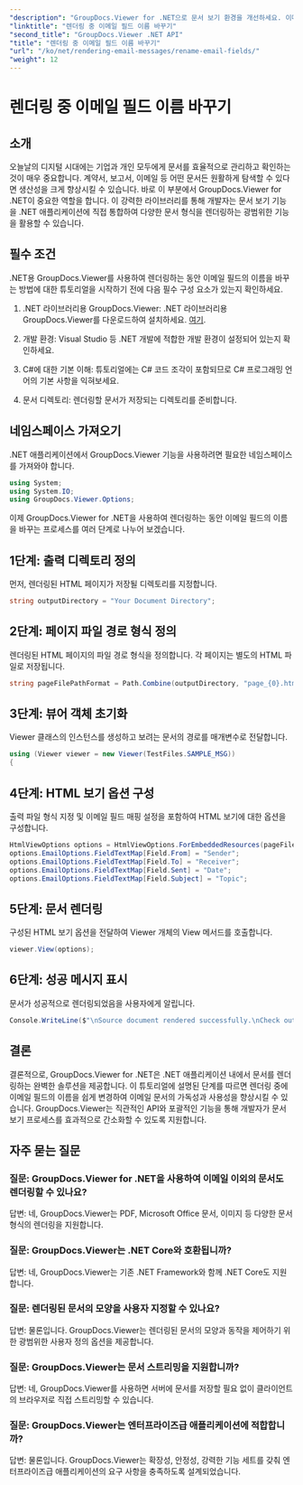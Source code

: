 ```yaml
---
"description": "GroupDocs.Viewer for .NET으로 문서 보기 환경을 개선하세요. 이메일을 원활하게 렌더링하고 맞춤 설정하세요."
"linktitle": "렌더링 중 이메일 필드 이름 바꾸기"
"second_title": "GroupDocs.Viewer .NET API"
"title": "렌더링 중 이메일 필드 이름 바꾸기"
"url": "/ko/net/rendering-email-messages/rename-email-fields/"
"weight": 12
---
```


# 렌더링 중 이메일 필드 이름 바꾸기

## 소개

오늘날의 디지털 시대에는 기업과 개인 모두에게 문서를 효율적으로 관리하고 확인하는 것이 매우 중요합니다. 계약서, 보고서, 이메일 등 어떤 문서든 원활하게 탐색할 수 있다면 생산성을 크게 향상시킬 수 있습니다. 바로 이 부분에서 GroupDocs.Viewer for .NET이 중요한 역할을 합니다. 이 강력한 라이브러리를 통해 개발자는 문서 보기 기능을 .NET 애플리케이션에 직접 통합하여 다양한 문서 형식을 렌더링하는 광범위한 기능을 활용할 수 있습니다.

## 필수 조건

.NET용 GroupDocs.Viewer를 사용하여 렌더링하는 동안 이메일 필드의 이름을 바꾸는 방법에 대한 튜토리얼을 시작하기 전에 다음 필수 구성 요소가 있는지 확인하세요.

1. .NET 라이브러리용 GroupDocs.Viewer: .NET 라이브러리용 GroupDocs.Viewer를 다운로드하여 설치하세요. [여기](https://releases.groupdocs.com/viewer/net/).

2. 개발 환경: Visual Studio 등 .NET 개발에 적합한 개발 환경이 설정되어 있는지 확인하세요.

3. C#에 대한 기본 이해: 튜토리얼에는 C# 코드 조각이 포함되므로 C# 프로그래밍 언어의 기본 사항을 익혀보세요.

4. 문서 디렉토리: 렌더링할 문서가 저장되는 디렉토리를 준비합니다.

## 네임스페이스 가져오기

.NET 애플리케이션에서 GroupDocs.Viewer 기능을 사용하려면 필요한 네임스페이스를 가져와야 합니다.

```csharp
using System;
using System.IO;
using GroupDocs.Viewer.Options;
```

이제 GroupDocs.Viewer for .NET을 사용하여 렌더링하는 동안 이메일 필드의 이름을 바꾸는 프로세스를 여러 단계로 나누어 보겠습니다.

## 1단계: 출력 디렉토리 정의

먼저, 렌더링된 HTML 페이지가 저장될 디렉토리를 지정합니다.

```csharp
string outputDirectory = "Your Document Directory";
```

## 2단계: 페이지 파일 경로 형식 정의

렌더링된 HTML 페이지의 파일 경로 형식을 정의합니다. 각 페이지는 별도의 HTML 파일로 저장됩니다.

```csharp
string pageFilePathFormat = Path.Combine(outputDirectory, "page_{0}.html");
```

## 3단계: 뷰어 객체 초기화

Viewer 클래스의 인스턴스를 생성하고 보려는 문서의 경로를 매개변수로 전달합니다.

```csharp
using (Viewer viewer = new Viewer(TestFiles.SAMPLE_MSG))
{
```

## 4단계: HTML 보기 옵션 구성

출력 파일 형식 지정 및 이메일 필드 매핑 설정을 포함하여 HTML 보기에 대한 옵션을 구성합니다.

```csharp
HtmlViewOptions options = HtmlViewOptions.ForEmbeddedResources(pageFilePathFormat);
options.EmailOptions.FieldTextMap[Field.From] = "Sender";
options.EmailOptions.FieldTextMap[Field.To] = "Receiver";
options.EmailOptions.FieldTextMap[Field.Sent] = "Date";
options.EmailOptions.FieldTextMap[Field.Subject] = "Topic";
```

## 5단계: 문서 렌더링

구성된 HTML 보기 옵션을 전달하여 Viewer 개체의 View 메서드를 호출합니다.

```csharp
viewer.View(options);
```

## 6단계: 성공 메시지 표시

문서가 성공적으로 렌더링되었음을 사용자에게 알립니다.

```csharp
Console.WriteLine($"\nSource document rendered successfully.\nCheck output in {outputDirectory}.");
```

## 결론

결론적으로, GroupDocs.Viewer for .NET은 .NET 애플리케이션 내에서 문서를 렌더링하는 완벽한 솔루션을 제공합니다. 이 튜토리얼에 설명된 단계를 따르면 렌더링 중에 이메일 필드의 이름을 쉽게 변경하여 이메일 문서의 가독성과 사용성을 향상시킬 수 있습니다. GroupDocs.Viewer는 직관적인 API와 포괄적인 기능을 통해 개발자가 문서 보기 프로세스를 효과적으로 간소화할 수 있도록 지원합니다.

## 자주 묻는 질문

### 질문: GroupDocs.Viewer for .NET을 사용하여 이메일 이외의 문서도 렌더링할 수 있나요?

답변: 네, GroupDocs.Viewer는 PDF, Microsoft Office 문서, 이미지 등 다양한 문서 형식의 렌더링을 지원합니다.

### 질문: GroupDocs.Viewer는 .NET Core와 호환됩니까?

답변: 네, GroupDocs.Viewer는 기존 .NET Framework와 함께 .NET Core도 지원합니다.

### 질문: 렌더링된 문서의 모양을 사용자 지정할 수 있나요?

답변: 물론입니다. GroupDocs.Viewer는 렌더링된 문서의 모양과 동작을 제어하기 위한 광범위한 사용자 정의 옵션을 제공합니다.

### 질문: GroupDocs.Viewer는 문서 스트리밍을 지원합니까?

답변: 네, GroupDocs.Viewer를 사용하면 서버에 문서를 저장할 필요 없이 클라이언트의 브라우저로 직접 스트리밍할 수 있습니다.

### 질문: GroupDocs.Viewer는 엔터프라이즈급 애플리케이션에 적합합니까?

답변: 물론입니다. GroupDocs.Viewer는 확장성, 안정성, 강력한 기능 세트를 갖춰 엔터프라이즈급 애플리케이션의 요구 사항을 충족하도록 설계되었습니다.